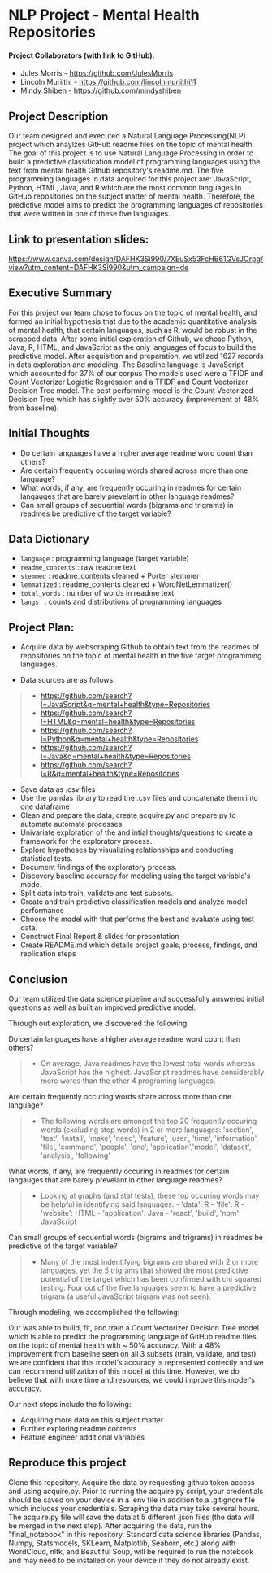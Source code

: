 # NLP Project - Mental Health Repositories

#### Project Collaborators (with link to GitHub):
- Jules Morris - https://github.com/JulesMorris
- Lincoln Muriithi - https://github.com/lincolnmuriithi11
- Mindy Shiben - https://github.com/mindyshiben

## Project Description
Our team designed and executed a Natural Language Processing(NLP) project which anaylzes GitHub readme files on the topic of mental health.
The goal of this project is to use Natural Language Processing in order to build a predictive classification model of programming languages using the text from mental health Github repository's readme.md. 
The five programming languages in data acquired for this project are: JavaScript, Python, HTML, Java, and R which are the most common languages in GitHub repositories on the subject matter of mental health.
Therefore, the predictive model aims to predict the programming languages of repositories that were written in one of these five languages.

## Link to presentation slides:

https://www.canva.com/design/DAFHK3Si990/7XEuSx53FcHB61GVsJOrpg/view?utm_content=DAFHK3Si990&utm_campaign=de

## Executive Summary
For this project our team chose to focus on the topic of mental health, and formed an initial hypothesis that due to the academic quantitative analysis of mental health, that certain languages, such as R, would be robust in the scrapped data.
After some initial exploration of Github, we chose Python, Java, R, HTML, and JavaScript as the only languages of focus to build the predictive model. After acquisition and preparation, we utilized 1627 records in data exploration and modeling. The Baseline language is JavaScript which accounted for 37% of our corpus
The models used were a TFIDF and Count Vectorizer Logistic Regression and a TFIDF and Count Vectorizer Decision Tree model. The best performing model is the Count Vectorized Decision Tree which has slightly over 50% accuracy (improvement of 48% from baseline).

## Initial Thoughts
- Do certain languages have a higher average readme word count than others?
- Are certain frequently occuring words shared across more than one language?
- What words, if any, are frequently occuring in readmes for certain langauges that are barely prevelant in other language readmes?
- Can small groups of sequential words (bigrams and trigrams) in readmes be predictive of the target variable?

## Data Dictionary

- `language` : programming language (target variable)
- `readme_contents` : raw readme text   
- `stemmed` : readme_contents cleaned + Porter stemmer  
- `lemmatized` : readme_contents cleaned + WordNetLemmatizer()
- `total_words` : number of words in readme text
- `langs ` : counts and distributions of programming languages 

## Project Plan:

- Acquire data by webscraping Github to obtain text from the readmes of repositories on the topic of mental health in the five target programming languages.

- Data sources are as follows:

>- https://github.com/search?l=JavaScript&q=mental+health&type=Repositories
>- https://github.com/search?l=HTML&q=mental+health&type=Repositories
>- https://github.com/search?l=Python&q=mental+health&type=Repositories
>- https://github.com/search?l=Java&q=mental+health&type=Repositories
>- https://github.com/search?l=R&q=mental+health&type=Repositories

- Save data as .csv files
- Use the pandas library to read the .csv files and concatenate them into one dataframe
- Clean and prepare the data, create acquire.py and prepare.py to automate automate processes.
- Univariate exploration of the and intial thoughts/questions to create a framework for the exploratory process.
- Explore hypotheses by visualizing relationships and conducting statistical tests.
- Document findings of the exploratory process.
- Discovery baseline accuracy for modeling using the target variable's mode.
- Split data into train, validate and test subsets.
- Create and train predictive classification models and analyze model performance
- Choose the model with that performs the best and evaluate using test data.
- Construct Final Report & slides for presentation
- Create README.md which details project goals, process, findings, and replication steps

## Conclusion

Our team utilized the data science pipeline and successfully answered initial questions as well as built an improved predictive model.

Through out exploration, we discovered the following:

Do certain languages have a higher average readme word count than others?
>-  On average, Java readmes have the lowest total words whereas JavaScript has the highest. JavaScript readmes have considerably more words than the other 4 programing languages. 

Are certain frequently occuring words share across more than one language?
>- The following words are amongst the top 20 frequently occuring words (excluding stop words) in 2 or more languages:
'section', 'test', 'install', 'make', 'need', 'feature', 'user', 'time',
'information', 'file', 'command', 'people', 'one', 'application','model', 'dataset', 'analysis', 'following'

What words, if any, are frequently occuring in readmes for certain langauges that are barely prevelant in other language readmes?
>- Looking at graphs (and stat tests), these top occuring words may be helpful in identifying said languages:
    - 'data': R
    - 'file': R
    - 'website': HTML
    - 'application': Java
    - 'react', 'build', 'npm': JavaScript

Can small groups of sequential words (bigrams and trigrams) in readmes be predictive of the target variable?
>- Many of the most indentifying bigrams are shared with 2 or more languages, yet the 5 trigrams that showed the most predictive potential of the target which has been confirmed with chi squared testing. Four out of the five languages seem to have a predictive trigram (a useful JavaScript trigram was not seen).

Through modeling, we accomplished the following:

Our was able to build, fit, and train a Count Vectorizer Decision Tree model which is able to predict the programming language of GitHub readme files on the topic of mental health with ~ 50% accuracy.
With a 48% improvement from baseline seen on all 3 subsets (train, validate, and test), we are confident that this model's accuracy is represented correctly and we can recommend utilization of this model at this time.
However, we do believe that with more time and resources, we could improve this model's accuracy.

Our next steps include the following:

- Acquiring more data on this subject matter
- Further exploring readme contents 
- Feature engineer additional variables


## Reproduce this project
Clone this repository. Acquire the data by requesting github token access and using acquire.py. Prior to running the
acquire.py script, your credentials should be saved on your device in a .env file in addition to a .gitignore file which includes your
credentials. Scraping the data may take several hours. The acquire.py file will save the data at 5 different .json files (the data will be
merged in the next step). After acquiring the data, run the "final_notebook" in this repository. Standard data science libraries
(Pandas, Numpy, Statsmodels, SKLearn, Matplotlib, Seaborn, etc.) along with WordCloud, nltk, and Beautiful Soup, will be required to run the notebook
and may need to be installed on your device if they do not already exist.

